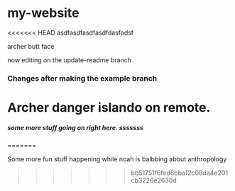 # my-website

<<<<<<< HEAD
asdfasdfasdfasdfdasfadsf

archer butt face

now editing on the update-readme branch

### Changes after making the example branch

Archer danger islando on remote. 
=======
##### some more stuff going on right here. sssssss

=======

Some more fun stuff happening while noah is balbbing about anthropology
>>>>>>> bb51751f6fed6bba12c08da4e201cb3226e2630d
